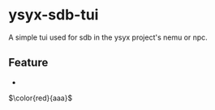 # ysyx-sdb-tui
A simple tui used for sdb in the ysyx project's nemu or npc.

## Feature
- 

$\color{red}{aaa}$